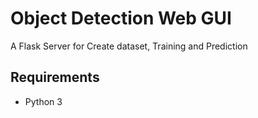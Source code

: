 Object Detection Web GUI
================

A Flask Server for Create dataset, Training and Prediction

Requirements
----------

* Python 3